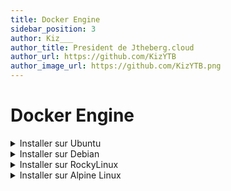 ```yaml
---
title: Docker Engine
sidebar_position: 3
author: Kiz___
author_title: President de Jtheberg.cloud
author_url: https://github.com/KizYTB
author_image_url: https://github.com/KizYTB.png
---
```


# Docker Engine

<details>

<summary>Installer sur Ubuntu</summary>

## Installer via apt

Avant d'installer Docker Engine pour la première fois sur une nouvelle machine hôte, vous devez configurer le dépôt `apt` de Docker. Ensuite, vous pouvez installer et mettre à jour Docker depuis le dépôt.\


1. Configurer le dépôt `apt` de Docker.

```bash
sudo apt-get update
sudo apt-get install ca-certificates curl
sudo install -m 0755 -d /etc/apt/keyrings
sudo curl -fsSL https://download.docker.com/linux/ubuntu/gpg -o /etc/apt/keyrings/docker.asc
sudo chmod a+r /etc/apt/keyrings/docker.asc

echo \
  "deb [arch=$(dpkg --print-architecture) signed-by=/etc/apt/keyrings/docker.asc] https://download.docker.com/linux/ubuntu \
  $(. /etc/os-release && echo "${UBUNTU_CODENAME:-$VERSION_CODENAME}") stable" | \
  sudo tee /etc/apt/sources.list.d/docker.list > /dev/null
sudo apt-get update
```

2. Installez les paquets Docker.

```bash
sudo apt-get install docker-ce docker-ce-cli containerd.io docker-buildx-plugin docker-compose-plugin
```

3. Vérifiez que l'installation est réussie en exécutant l'image `hello-world` :

```bash
sudo docker run hello-world
```

Cette commande télécharge une image de test et l'exécute dans un conteneur. Lorsque le conteneur s'exécute, il affiche un message de confirmation et se ferme.\
\
Vous avez maintenant installé et démarré Docker Engine avec succès.

</details>

<details>

<summary>Installer sur Debian</summary>

## Installer via apt

Avant d'installer Docker Engine pour la première fois sur une nouvelle machine hôte, vous devez configurer le dépôt `apt` de Docker. Ensuite, vous pouvez installer et mettre à jour Docker à partir du dépôt.\


1. Configurer le dépôt `apt` de Docker.

```bash
sudo apt-get update
sudo apt-get install ca-certificates curl
sudo install -m 0755 -d /etc/apt/keyrings
sudo curl -fsSL https://download.docker.com/linux/debian/gpg -o /etc/apt/keyrings/docker.asc
sudo chmod a+r /etc/apt/keyrings/docker.asc

echo \
  "deb [arch=$(dpkg --print-architecture) signed-by=/etc/apt/keyrings/docker.asc] https://download.docker.com/linux/debian \
  $(. /etc/os-release && echo "$VERSION_CODENAME") stable" | \
  sudo tee /etc/apt/sources.list.d/docker.list > /dev/null
sudo apt-get update
```

2. Installez les paquets Docker.

```bash
sudo apt-get install docker-ce docker-ce-cli containerd.io docker-buildx-plugin docker-compose-plugin
```

3. Vérifiez que l'installation est réussie en exécutant l'image `hello-world` :

```bash
sudo docker run hello-world
```

Cette commande télécharge une image de test et l'exécute dans un conteneur. Lorsque le conteneur s'exécute, il affiche un message de confirmation et se ferme.

Vous avez maintenant installé et démarré avec succès Docker Engine.

</details>

<details>

<summary>Installer sur RockyLinux</summary>

## Ajouter le dépôt Docker

Utilisez l’utilitaire `dnf` pour ajouter le référentiel `Docker` à votre serveur Rocky Linux. Pour ce faire tapez la commande :

```bash
sudo dnf config-manager --add-repo https://download.docker.com/linux/rhel/docker-ce.repo
```

### Installer les paquets nécessaires <a href="#installer-les-paquets-necessaires" id="installer-les-paquets-necessaires"></a>

Installez la dernière version de Docker Engine, `containerd` et Docker Compose en utilisant :

```bash
sudo dnf -y install docker-ce docker-ce-cli containerd.io docker-buildx-plugin docker-compose-plugin
```

### Démarrez le service docker de systemd (`dockerd`) et activez-le pour le démarrage automatique <a href="#demarrez-le-service-docker-de-systemd-dockerd-et-activez-le-pour-le-demarrage-automatique" id="demarrez-le-service-docker-de-systemd-dockerd-et-activez-le-pour-le-demarrage-automatique"></a>

Utilisez l'utilitaire `systemctl` afin de configurer Docker pour démarrer automatiquement avec le prochain redémarrage du système et le démarrer simultanément pour la session courante. Pour ce faire utilisez la commande :

```bash
sudo systemctl --now enable docker
```

### Autoriser, si besoin est, un utilisateur non root à gérer Docker <a href="#autoriser-si-besoin-est-un-utilisateur-non-root-a-gerer-docker" id="autoriser-si-besoin-est-un-utilisateur-non-root-a-gerer-docker"></a>

Ajoutez un utilisateur non root au groupe `docker` pour permettre à l'utilisateur de gérer `docker` sans `sudo`.

Il s'agit d'une étape facultative mais elle peut être pratique si vous êtes l'utilisateur principal du système ou si vous souhaitez autoriser plusieurs utilisateurs à gérer Docker mais ne souhaitez pas leur accorder d'autorisations `sudo`.

Entrer la commande suivante :

```bash
sudo usermod -a -G docker $(whoami)
```

</details>

<details>

<summary>Installer sur Alpine Linux</summary>

**Étape 1 : Installer Docker et Docker Compose**

Pour mettre à jour le dépôt, exécutez la commande suivante :

```shell
apk update
```

Après cela, nous pouvons installer `docker` en utilisant

```shell
apk add docker
```

**Étape 2 : Démarrer et activer le service Docker au démarrage**

Activer le démarrage automatique au démarrage en utilisant

```shell
rc-update add docker default
```

Ensuite, vous pouvez démarrer le service `docker` en exécutant la commande ci-dessous.

```shell
/etc/init.d/docker start
```

Vous avez maintenant installé Alpine Linux avec Docker.

</details>

